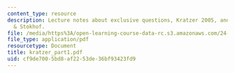 ```yaml
---
content_type: resource
description: Lecture notes about exclusive questions, Kratzer 2005, and Groenendijk
  & Stokhof.
file: /media/https%3A/open-learning-course-data-rc.s3.amazonaws.com/24-954-pragmatics-in-linguistic-theory-fall-2006/cf9de7005bd8af2253de36bf93423fd9_kratzer_part1.pdf
file_type: application/pdf
resourcetype: Document
title: kratzer_part1.pdf
uid: cf9de700-5bd8-af22-53de-36bf93423fd9
---
```

